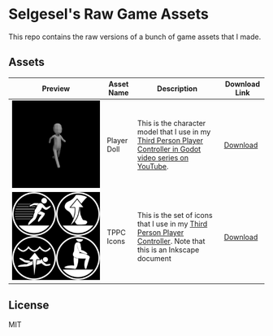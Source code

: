 # Selgesel's Raw Game Assets
This repo contains the raw versions of a bunch of game assets that I made.

## Assets
| Preview | Asset Name | Description | Download Link |
|---------|------------|-------------|---------------|
| ![Player doll preview](./player-doll/player-doll-preview.png) | Player Doll | This is the character model that I use in my [Third Person Player Controller in Godot video series on YouTube](https://www.youtube.com/playlist?list=PLlT0CCZ8Yw0mcxG_D_sSA-Imnc5tiR4tx). | [Download](./player-doll/player-doll.blend)
| ![TPPC Icons Preview](./tppc-ui/preview.png) | TPPC Icons | This is the set of icons that I use in my [Third Person Player Controller](https://github.com/selgesel/godot-third-person-controller). Note that this is an Inkscape document | [Download](./tppc-ui/tppc-ui-icons.svg) |

## License
MIT
